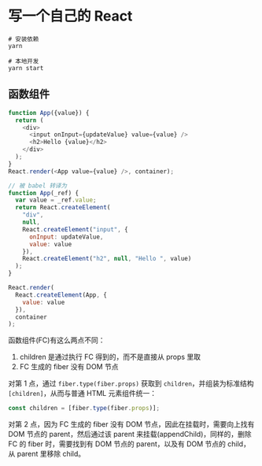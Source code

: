 # 写一个自己的 React

```shell
# 安装依赖
yarn

# 本地开发
yarn start
```

## 函数组件

```js
function App({value}) {
  return (
    <div>
      <input onInput={updateValue} value={value} />
      <h2>Hello {value}</h2>
    </div>
  );
}
React.render(<App value={value} />, container);

// 被 babel 转译为
function App(_ref) {
  var value = _ref.value;
  return React.createElement(
    "div",
    null,
    React.createElement("input", {
      onInput: updateValue,
      value: value
    }),
    React.createElement("h2", null, "Hello ", value)
  );
}

React.render(
  React.createElement(App, {
    value: value
  }),
  container
);
```

函数组件(FC)有这么两点不同：

1. children 是通过执行 FC 得到的，而不是直接从 props 里取
2. FC 生成的 fiber 没有 DOM 节点

对第 1 点，通过 `fiber.type(fiber.props)` 获取到 `children`，并组装为标准结构 `[children]`，从而与普通 HTML 元素组件统一：

```js
const children = [fiber.type(fiber.props)];
```

对第 2 点，因为 FC 生成的 fiber 没有 DOM 节点，因此在挂载时，需要向上找有 DOM 节点的 parent，然后通过该 parent 来挂载(appendChild)，同样的，删除 FC 的 fiber 时，需要找到有 DOM 节点的 parent，以及有 DOM 节点的 child，从 parent 里移除 child。
